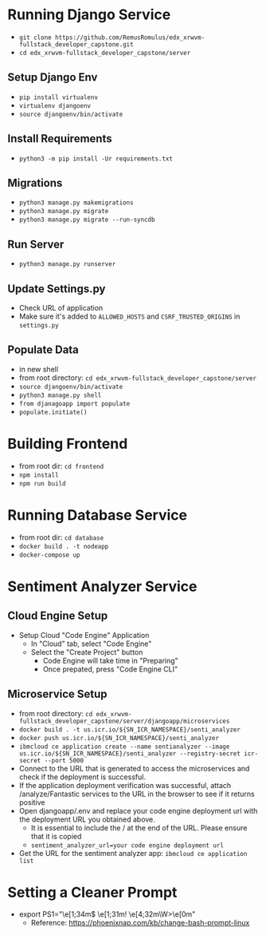 # Running Django Service
* `git clone https://github.com/RemusRomulus/edx_xrwvm-fullstack_developer_capstone.git`
* `cd edx_xrwvm-fullstack_developer_capstone/server`

## Setup Django Env
* `pip install virtualenv`
* `virtualenv djangoenv`
* `source djangoenv/bin/activate`

## Install Requirements
* `python3 -m pip install -Ur requirements.txt`

## Migrations
* `python3 manage.py makemigrations`
* `python3 manage.py migrate`
* `python3 manage.py migrate --run-syncdb`

## Run Server
* `python3 manage.py runserver`

## Update Settings.py
* Check URL of application
* Make sure it's added to `ALLOWED_HOSTS` and `CSRF_TRUSTED_ORIGINS` in `settings.py`

## Populate Data
* in new shell
* from root directory: `cd edx_xrwvm-fullstack_developer_capstone/server`
* `source djangoenv/bin/activate`
* `python3 manage.py shell`
* `from djanagoapp import populate`
* `populate.initiate()`

# Building Frontend
* from root dir: `cd frontend`
* `npm install`
* `npm run build`

# Running Database Service
* from root dir: `cd database`
* `docker build . -t nodeapp`
* `docker-compose up`

# Sentiment Analyzer Service
## Cloud Engine Setup
* Setup Cloud "Code Engine" Application
  * In "Cloud" tab, select "Code Engine"
  * Select the "Create Project" button
    * Code Engine will take time in "Preparing"
    * Once prepated, press "Code Engine CLI"

## Microservice Setup
* from root directory: `cd edx_xrwvm-fullstack_developer_capstone/server/djangoapp/microservices`
* `docker build . -t us.icr.io/${SN_ICR_NAMESPACE}/senti_analyzer`
* `docker push us.icr.io/${SN_ICR_NAMESPACE}/senti_analyzer`
* `ibmcloud ce application create --name sentianalyzer --image us.icr.io/${SN_ICR_NAMESPACE}/senti_analyzer --registry-secret icr-secret --port 5000`
* Connect to the URL that is generated to access the microservices and check if the deployment is successful.
* If the application deployment verification was successful, attach /analyze/Fantastic services to the URL in the browser to see if it returns positive
* Open djangoapp/.env and replace your code engine deployment url with the deployment URL you obtained above.
  * It is essential to include the / at the end of the URL. Please ensure that it is copied
  * `sentiment_analyzer_url=your code engine deployment url`
* Get the URL for the sentiment analyzer app: `ibmcloud ce application list`

# Setting a Cleaner Prompt
* export PS1="\e[1;34m\$ \e[1;31m\! \e[4;32m\W>\e[0m"
  * Reference: https://phoenixnap.com/kb/change-bash-prompt-linux